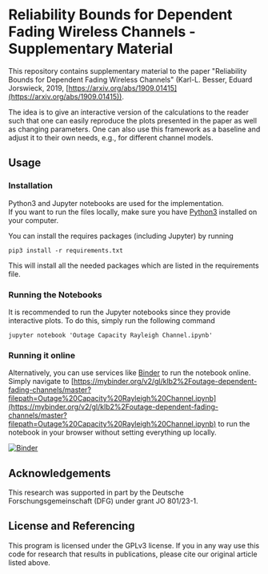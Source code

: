 # Reliability Bounds for Dependent Fading Wireless Channels - Supplementary Material

This repository contains supplementary material to the paper "Reliability
Bounds for Dependent Fading Wireless Channels" (Karl-L. Besser, Eduard
Jorswieck, 2019,
[https://arxiv.org/abs/1909.01415](https://arxiv.org/abs/1909.01415)).

The idea is to give an interactive version of the calculations to the reader
such that one can easily reproduce the plots presented in the paper as well as
changing parameters. One can also use this framework as a baseline and adjust
it to their own needs, e.g., for different channel models.

## Usage
### Installation
Python3 and Jupyter notebooks are used for the implementation.  
If you want to run the files locally, make sure you have 
[Python3](https://www.python.org/downloads/) installed on your computer.

You can install the requires packages (including Jupyter) by running
```
pip3 install -r requirements.txt
```
This will install all the needed packages which are listed in the requirements 
file.

### Running the Notebooks
It is recommended to run the Jupyter notebooks since they provide interactive
plots.
To do this, simply run the following command
```
jupyter notebook 'Outage Capacity Rayleigh Channel.ipynb'
```

### Running it online
Alternatively, you can use services like [Binder](https://mybinder.org/) to run
the notebook online. Simply navigate to
[https://mybinder.org/v2/gl/klb2%2Foutage-dependent-fading-channels/master?filepath=Outage%20Capacity%20Rayleigh%20Channel.ipynb](https://mybinder.org/v2/gl/klb2%2Foutage-dependent-fading-channels/master?filepath=Outage%20Capacity%20Rayleigh%20Channel.ipynb)
to run the notebook in your browser without setting everything up locally.

[![Binder](https://mybinder.org/badge_logo.svg)](https://mybinder.org/v2/gl/klb2%2Foutage-dependent-fading-channels/master?filepath=Outage%20Capacity%20Rayleigh%20Channel.ipynb)



## Acknowledgements
This research was supported in part by the Deutsche Forschungsgemeinschaft
(DFG) under grant JO 801/23-1.


## License and Referencing
This program is licensed under the GPLv3 license. If you in any way use this
code for research that results in publications, please cite our original
article listed above.
